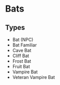 # Bats
## Types
* Bat (NPC)
* Bat Familiar
* Cave Bat
* Cliff Bat
* Frost Bat
* Fruit Bat
* Vampire Bat
* Veteran Vampire Bat
